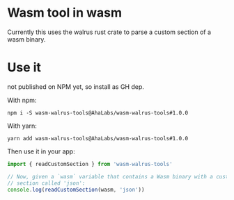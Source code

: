 # Wasm tool in wasm

Currently this uses the walrus rust crate to parse a custom section of a wasm binary.

# Use it

not published on NPM yet, so install as GH dep.

With npm:

    npm i -S wasm-walrus-tools@AhaLabs/wasm-walrus-tools#1.0.0

With yarn:

    yarn add wasm-walrus-tools@AhaLabs/wasm-walrus-tools#1.0.0

Then use it in your app:

```ts
import { readCustomSection } from 'wasm-walrus-tools'

// Now, given a `wasm` variable that contains a Wasm binary with a custom
// section called 'json':
console.log(readCustomSection(wasm, 'json'))
```